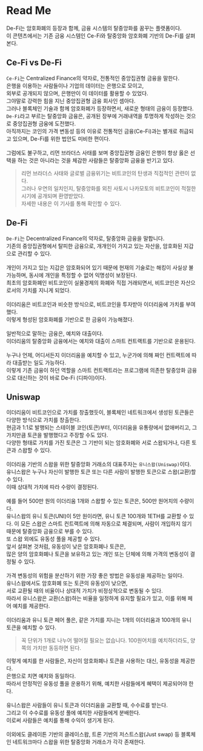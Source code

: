 # Read Me
De-Fi는 암호화폐의 등장과 함께, 금융 시스템의 탈중앙화를 꿈꾸는 플랫폼이다.  
이 콘텐츠에서는 기존 금융 시스템인 Ce-Fi와 탈중앙화 암호화폐 기반의 De-Fi를 살펴본다.

## Ce-Fi vs De-Fi
`Ce-Fi`는 Centralized Finance의 약자로, 전통적인 중앙집권형 금융을 말한다.  
은행을 이용하는 사람들이나 기업의 데이터는 은행으로 모이고,  
외부로 공개되지 않으며, 은행만이 이 데이터를 활용할 수 있었다.  
그야말로 강력한 힘을 지닌 중앙집권형 금융 회사인 셈아다.
<br>
그러나 블록체인 기술과 함께 암호화폐가 등장하면서, 새로운 형태의 금융이 등장했다.  
`De-Fi`라고 부르는 탈중앙화 금융은, 공개된 장부에 거래내역을 투명하게 작성하는 것으로 중앙집권형 금융에 도전했다.  
아직까지는 코인의 가격 변동성 등의 이유로 전통적인 금융(Ce-Fi)과는 별개로 취급되고 있으며, De-Fi를 위한 법안도 미비한 편이다.  
<br>
그럼에도 불구하고, 리먼 브라더스 사태를 보며 중앙집권형 금융인 은행이 항상 옳은 선택을 하는 것은 아니라는 것을 체감한 사람들은 탈중앙화 금융을 반기고 있다.  

> 리먼 브라더스 사태와 글로벌 금융위기는 비트코인의 탄생과 직접적인 관련이 없다.  
> 그러나 우연의 일치인지, 탈중앙화를 외친 사토시 나카모토의 비트코인이 적절한 시기에 공개되며 환영받았다.  
> 자세한 내용은 이 기사를 통해 확인할 수 있다.  

## De-Fi
`De-Fi`는 Decentralized Finance의 약자로, 탈중앙화 금융을 말합니다.  
기존의 중앙집권형에서 탈피한 금융으로, 개개인이 가지고 있는 자산을, 암호화된 지갑으로 관리할 수 있다.  
<br>
개인이 가지고 있는 지갑은 암호화되어 있기 때문에 현재의 기술로는 해킹이 사실상 불가능하며, 동시에 개인을 특정할 수 없어 익명성이 보장된다.  
최초의 암호화폐인 비트코인이 실물경제의 화폐와 직접 거래되면서, 비트코인은 자산으로서의 가치를 지니게 되었다.  
<br>
이더리움은 비트코인과 비슷한 방식으로, 비트코인을 투자받아 이더리움에 가치를 부여했다.  
이렇게 형성된 암호화폐를 기반으로 한 금융이 가능해졌다.  
<br>
일반적으로 말하는 금융은, 예치와 대출이다.  
이더리움의 탈중앙화 금융에서는 예치와 대출이 스마트 컨트랙트를 기반으로 운용된다.  
<br>
누구나 언제, 어디서든지 이더리움을 예치할 수 있고, 누군가에 의해 짜인 컨트랙트에 따라 대출받는 일도 가능하다.  
이렇게 기존 금융이 하던 역할을 스마트 컨트랙트라는 프로그램에 의존한 탈중앙화 금융으로 대신하는 것이 바로 De-Fi (디파이)이다.  

## Uniswap
이더리움이 비트코인으로 가치를 창출했듯이, 블록체인 네트워크에서 생성된 토큰들은 다양한 방식으로 가치를 창출한다.  
현금과 1:1로 발행되는 스테이블 코인(토큰)부터, 이더리움을 유통량에서 없애버리고, 그 가치만큼 토큰을 발행했다고 주장할 수도 있다.  
다양한 형태로 가치를 가진 토큰은 그 기반이 되는 암호화폐와 서로 스왑되거나, 다른 토큰과 스왑할 수 있다.  
<br>
이더리움 기반의 스왑을 위한 탈중앙화 거래소의 대표주자는 `유니스왑(Uniswap)`이다.  
유니스왑은 누구나 자신이 발행한 토큰 또는 다른 사람이 발행한 토큰으로 스왑(교환)할 수 있다.  
이때 상대적 가치에 따라 수량이 결정된다.  
<br>
예를 들어 500만 원의 이더리움 1개와 스왑할 수 있는 토큰은, 500만 원어치의 수량이다.  
유니스왑의 유니 토큰(UNI)이 5만 원이라면, 유니 토큰 100개와 1ETH를 교환할 수 있다.
이 모든 스왑은 스마트 컨트랙트에 의해 자동으로 체결되며, 사람이 개입하지 않기 때문에 탈중앙화 금융으로 부를 수 있다.
<br>
또 스왑 외에도 유동성 풀을 제공할 수 있다.  
앞서 살펴본 것처럼, 유동성이 낮은 암호화폐나 토큰은,  
많은 양의 암호화폐나 토큰을 보유하고 있는 개인 또는 단체에 의해 가격의 변동성이 결정될 수 있다.  
<br>
가격 변동성의 위험을 분산하기 위한 가장 좋은 방법은 유동성을 제공하는 일이다.  
유니스왑에서도 암호화폐 또는 토큰의 유동성이 낮으면,  
서로 교환될 때의 비율이나 상대적 가치가 비정상적으로 변동될 수 있다.  
따라서 유니스왑은 교환(스왑)하는 비율을 일정하게 유지할 필요가 있고, 이를 위해 페어 예치를 제공한다.  
<br>
이더리움과 유니 토큰 페어 풀은, 같은 가치를 지니는 1개의 이더리움과 100개의 유니 토큰을 예치할 수 있다.  

> 꼭 단위가 1개로 나누어 떨어질 필요는 없습니다. 100원어치를 예치하더라도, 양쪽의 가치만 동등하면 된다.  

이렇게 예치를 한 사람들은, 자신이 암호화폐나 토큰을 사용하는 대신, 유동성을 제공한다.  
은행으로 치면 예치와 동일하다.  
따라서 안정적인 유동성 풀을 운용하기 위해, 예치한 사람들에게 혜택이 제공되어야 한다.  
<br>
유니스왑은 사람들이 유니 토큰과 이더리움을 교환할 때, 수수료를 받는다.  
그리고 이 수수료를 유동성 풀에 예치한 사람들에게 분배한다.  
이로써 사람들은 예치를 통해 수익이 생기게 된다.  
<br>
이외에도 클레이튼 기반의 클레이스왑, 트론 기반의 저스트스왑(Just swap) 등 블록체인 네트워크마다 스왑을 위한 탈중앙화 거래소가 각각 존재한다.  